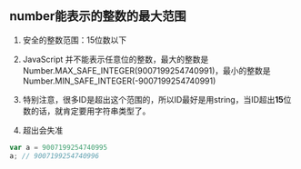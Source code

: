 ## number能表示的整数的最大范围
1. 安全的整数范围：15位数以下

2. JavaScript 并不能表示任意位的整数，最大的整数是Number.MAX_SAFE_INTEGER(9007199254740991)，最小的整数是Number.MIN_SAFE_INTEGER(-9007199254740991)

3. 特别注意，很多ID是超出这个范围的，所以ID最好是用string，当ID超出**15**位数的话，就肯定要用字符串类型了。

4. 超出会失准
```js
var a = 9007199254740995
a; // 9007199254740996
```

